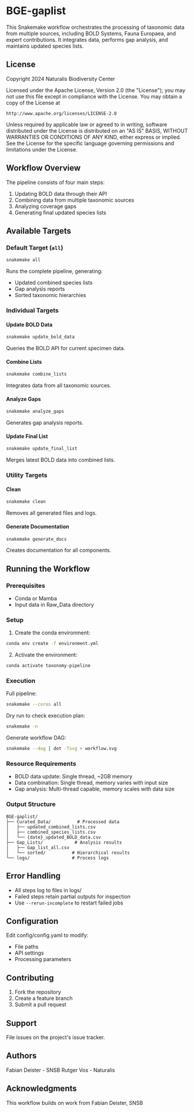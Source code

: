 # BGE-gaplist

This Snakemake workflow orchestrates the processing of taxonomic data 
from multiple sources, including BOLD Systems, Fauna Europaea, and expert 
contributions. It integrates data, performs gap analysis, and maintains 
updated species lists.

## License

Copyright 2024 Naturalis Biodiversity Center

Licensed under the Apache License, Version 2.0 (the "License");
you may not use this file except in compliance with the License.
You may obtain a copy of the License at

    http://www.apache.org/licenses/LICENSE-2.0

Unless required by applicable law or agreed to in writing, software
distributed under the License is distributed on an "AS IS" BASIS,
WITHOUT WARRANTIES OR CONDITIONS OF ANY KIND, either express or implied.
See the License for the specific language governing permissions and
limitations under the License.

## Workflow Overview

The pipeline consists of four main steps:
1. Updating BOLD data through their API
2. Combining data from multiple taxonomic sources
3. Analyzing coverage gaps
4. Generating final updated species lists

## Available Targets

### Default Target (`all`)
```bash
snakemake all
```
Runs the complete pipeline, generating:
- Updated combined species lists
- Gap analysis reports
- Sorted taxonomic hierarchies

### Individual Targets

#### Update BOLD Data
```bash
snakemake update_bold_data
```
Queries the BOLD API for current specimen data.

#### Combine Lists
```bash
snakemake combine_lists
```
Integrates data from all taxonomic sources.

#### Analyze Gaps
```bash
snakemake analyze_gaps
```
Generates gap analysis reports.

#### Update Final List
```bash
snakemake update_final_list
```
Merges latest BOLD data into combined lists.

### Utility Targets

#### Clean
```bash
snakemake clean
```
Removes all generated files and logs.

#### Generate Documentation
```bash
snakemake generate_docs
```
Creates documentation for all components.

## Running the Workflow

### Prerequisites
- Conda or Mamba
- Input data in Raw_Data directory

### Setup
1. Create the conda environment:
```bash
conda env create -f environment.yml
```

2. Activate the environment:
```bash
conda activate taxonomy-pipeline
```

### Execution

Full pipeline:
```bash
snakemake --cores all
```

Dry run to check execution plan:
```bash
snakemake -n
```

Generate workflow DAG:
```bash
snakemake --dag | dot -Tsvg > workflow.svg
```

### Resource Requirements

- BOLD data update: Single thread, ~2GB memory
- Data combination: Single thread, memory varies with input size
- Gap analysis: Multi-thread capable, memory scales with data size

### Output Structure

```
BGE-gaplist/
├── Curated_Data/          # Processed data
│   ├── updated_combined_lists.csv
│   ├── combined_species_lists.csv
│   └── {date}_updated_BOLD_data.csv
├── Gap_Lists/            # Analysis results
│   ├── Gap_list_all.csv
│   └── sorted/          # Hierarchical results
└── logs/                # Process logs
```

## Error Handling

- All steps log to files in logs/
- Failed steps retain partial outputs for inspection
- Use `--rerun-incomplete` to restart failed jobs

## Configuration

Edit config/config.yaml to modify:
- File paths
- API settings
- Processing parameters

## Contributing

1. Fork the repository
2. Create a feature branch
3. Submit a pull request

## Support

File issues on the project's issue tracker.

## Authors

Fabian Deister - SNSB
Rutger Vos - Naturalis 

## Acknowledgments

This workflow builds on work from Fabian Deister, SNSB
